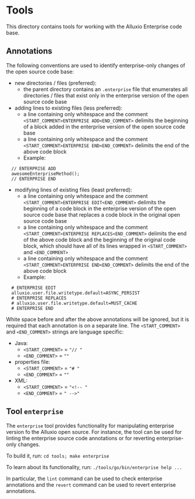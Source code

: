 Tools
=====

This directory contains tools for working with the Alluxio Enterprise code base.

## Annotations

The following conventions are used to identify enterprise-only changes of the open source code base:

* new directories / files (preferred):
  * the parent directory contains an `.enterprise` file that enumerates all directories / files that exist only in the enterprise version of the open source code base
* adding lines to existing files (less preferred):
  * a line containing only whitespace and the comment `<START_COMMENT>ENTERPRISE ADD<END_COMMENT>` delimits the beginning of a block added in the enterprise version of the open source code base
  * a line containing only whitespace and the comment `<START_COMMENT>ENTERPRISE END<END_COMMENT>` delimits the end of the above code block
  * Example:
```
  // ENTERPRISE ADD
  awesomeEnterpriseMethod();
  // ENTERPRISE END
```
* modifying lines of existing files (least preferred):
  * a line containing only whitespace and the comment `<START_COMMENT>ENTERPRISE EDIT<END_COMMENT>` delimits the beginning of a code block in the enterprise version of the open source code base that replaces a code block in the original open source code base
  * a line containing only whitespace and the comment `<START_COMMENT>ENTERPRISE REPLACES<END_COMMENT>` delimits the end of the above code block and the beginning of the original code block, which should have all of its lines wrapped in `<START_COMMENT>` and `<END_COMMENT>`
  * a line containing only whitespace and the comment `<START_COMMENT>ENTERPRISE END<END_COMMENT>` delimits the end of the above code block
  * Example:
```
  # ENTERPRISE EDIT
  alluxio.user.file.writetype.default=ASYNC_PERSIST
  # ENTERPRISE REPLACES
  # alluxio.user.file.writetype.default=MUST_CACHE
  # ENTERPRISE END
```

White space before and after the above annotations will be ignored, but it is required that each annotation is on a separate line. The `<START_COMMENT>` and `<END_COMMENT>` strings are language specific:

* Java:
  * `<START_COMMENT>` = `"// "`
  * `<END_COMMENT>` = `""`
* properties file:
  * `<START_COMMENT>` = `"# "`
  * `<END_COMMENT>` = `""`
* XML:
  * `<START_COMMENT>` = `"<!-- "`
  * `<END_COMMENT>` = `" -->"`

## Tool `enterprise`

The `enterprise` tool provides functionality for manipulating enterprise version fo the Alluxio open source. For instance, the tool can be used for linting the enterprise source code annotations or for reverting enterprise-only changes.

To build it, run: `cd tools; make enterprise`

To learn about its functionality, run: `./tools/go/bin/enterprise help ...`

In particular, the `lint` command can be used to check enterprise annotations and the `revert` command can be used to revert enterprise annotations.
